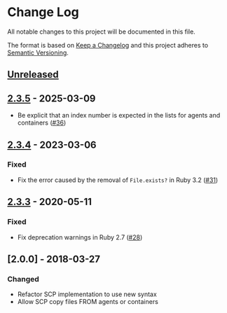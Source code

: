 # Change Log

All notable changes to this project will be documented in this file.

The format is based on [Keep a Changelog](http://keepachangelog.com/)
and this project adheres to [Semantic Versioning](http://semver.org/).

## [Unreleased]

## [2.3.5] - 2025-03-09

* Be explicit that an index number is expected in the lists for agents and containers ([#36](https://github.com/envato/knuckle_cluster/pull/36))

## [2.3.4] - 2023-03-06

### Fixed

* Fix the error caused by the removal of `File.exists?` in Ruby 3.2 ([#31](https://github.com/envato/knuckle_cluster/pull/31))

## [2.3.3] - 2020-05-11

### Fixed

* Fix deprecation warnings in Ruby 2.7 ([#28](https://github.com/envato/knuckle_cluster/pull/28))

## [2.0.0] - 2018-03-27

### Changed

* Refactor SCP implementation to use new syntax
* Allow SCP copy files FROM agents or containers

[unreleased]: https://github.com/envato/knuckle_cluster/compare/v2.3.5...HEAD
[2.3.5]: https://github.com/envato/knuckle_cluster/compare/v2.3.4...v2.3.5
[2.3.4]: https://github.com/envato/knuckle_cluster/compare/v2.3.3...v2.3.4
[2.3.3]: https://github.com/envato/knuckle_cluster/compare/v2.3.2...v2.3.3
